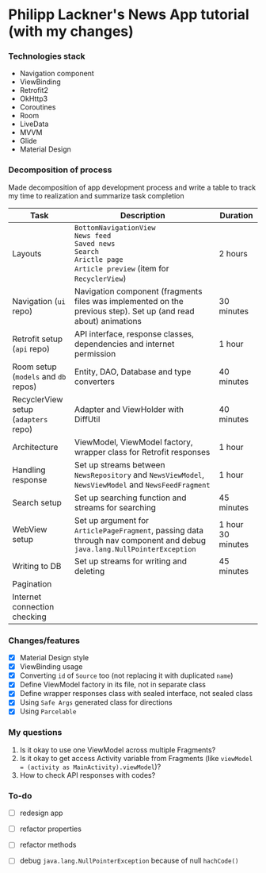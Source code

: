 # Philipp Lackner's News App tutorial (with my changes)

### Technologies stack

- Navigation component
- ViewBinding
- Retrofit2
- OkHttp3
- Coroutines
- Room
- LiveData
- MVVM
- Glide
- Material Design

### Decomposition of process
Made decomposition of app development process and write a table to track my time to realization and summarize task completion

| Task                                 | Description                                                                                                                             | Duration          |
|--------------------------------------|-----------------------------------------------------------------------------------------------------------------------------------------|-------------------|
| Layouts                              | `BottomNavigationView`<br/>`News feed`<br/>`Saved news`<br/>`Search`<br/>`Arictle page`<br/>`Article preview` (item for `RecyclerView`) | 2 hours           |
| Navigation (`ui` repo)               | Navigation component (fragments files was implemented on the previous step). Set up (and read about) animations                         | 30 minutes        |
| Retrofit setup (`api` repo)          | API interface, response classes, dependencies and internet permission                                                                   | 1 hour            |
| Room setup (`models` and `db` repos) | Entity, DAO, Database and type converters                                                                                               | 40 minutes        |
| RecyclerView setup (`adapters` repo) | Adapter and ViewHolder with DiffUtil                                                                                                    | 40 minutes        |
| Architecture                         | ViewModel, ViewModel factory, wrapper class for Retrofit responses                                                                      | 1 hour            |
| Handling response                    | Set up streams between `NewsRepository` and `NewsViewModel`, `NewsViewModel` and `NewsFeedFragment`                                     | 1 hour            |
| Search setup                         | Set up searching function and streams for searching                                                                                     | 45 minutes        |
| WebView setup                        | Set up argument for `ArticlePageFragment`, passing data through nav component and debug `java.lang.NullPointerException`                | 1 hour 30 minutes |
| Writing to DB                        | Set up streams for writing and deleting                                                                                                 | 45 minutes        |
| Pagination                           |                                                                                                                                         |                   |
| Internet connection checking         |                                                                                                                                         |                   |

### Changes/features 

- [x] Material Design style
- [x] ViewBinding usage 
- [x] Converting `id` of `Source` too (not replacing it with duplicated `name`) 
- [x] Define ViewModel factory in its file, not in separate class
- [x] Define wrapper responses class with sealed interface, not sealed class
- [x] Using `Safe Args` generated class for directions
- [x] Using `Parcelable`

### My questions
1. Is it okay to use one ViewModel across multiple Fragments?
2. Is it okay to get access Activity variable from Fragments (like `viewModel = (activity as MainActivity).viewModel`)?
3. How to check API responses with codes?

### To-do
- [ ] redesign app
- [ ] refactor properties
- [ ] refactor methods
- [ ] debug `java.lang.NullPointerException` because of null `hachCode()`


